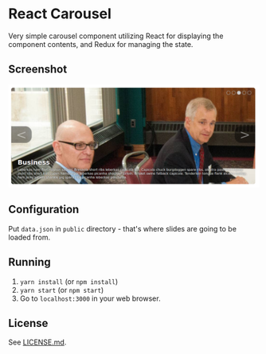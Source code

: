 # React Carousel

Very simple carousel component utilizing React for displaying the component contents, and Redux for managing the state.

## Screenshot

![screenshot](docs/screenshot.png)

## Configuration

Put `data.json` in `public` directory - that's where slides are going to be loaded from.

## Running

1. `yarn install` (or `npm install`)
2. `yarn start` (or `npm start`)
3. Go to `localhost:3000` in your web browser.

## License

See [LICENSE.md](LICENSE.md).
